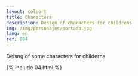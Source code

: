 ```yaml
---
layout: colport
title: Characters
description: Design of characters for childrens
img: /img/personajes/portada.jpg
lang: en
ref: 004
---
```


Deisng of some characters for childerns

{% include 04.html %}